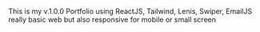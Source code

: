 This is my v.1.0.0 Portfolio using ReactJS, Tailwind, Lenis, Swiper, EmailJS
really basic web but also responsive for mobile or small screen 
